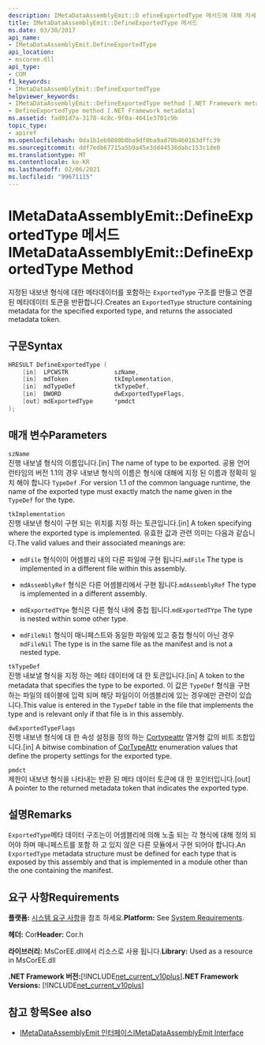 ```yaml
---
description: IMetaDataAssemblyEmit::D efineExportedType 메서드에 대해 자세히 알아보세요.
title: IMetaDataAssemblyEmit::DefineExportedType 메서드
ms.date: 03/30/2017
api_name:
- IMetaDataAssemblyEmit.DefineExportedType
api_location:
- mscoree.dll
api_type:
- COM
f1_keywords:
- IMetaDataAssemblyEmit::DefineExportedType
helpviewer_keywords:
- IMetaDataAssemblyEmit::DefineExportedType method [.NET Framework metadata]
- DefineExportedType method [.NET Framework metadata]
ms.assetid: fad01d7a-3178-4c8c-9f0a-4641e3701c9b
topic_type:
- apiref
ms.openlocfilehash: 0da1b1eb0880b0ba9df0ba9ad70b460163dffc39
ms.sourcegitcommit: ddf7edb67715a5b9a45e3dd44536dabc153c1de0
ms.translationtype: MT
ms.contentlocale: ko-KR
ms.lasthandoff: 02/06/2021
ms.locfileid: "99671115"
---
```

# <a name="imetadataassemblyemitdefineexportedtype-method"></a><span data-ttu-id="d262e-103">IMetaDataAssemblyEmit::DefineExportedType 메서드</span><span class="sxs-lookup"><span data-stu-id="d262e-103">IMetaDataAssemblyEmit::DefineExportedType Method</span></span>

<span data-ttu-id="d262e-104">지정된 내보낸 형식에 대한 메타데이터를 포함하는 `ExportedType` 구조를 만들고 연결된 메타데이터 토큰을 반환합니다.</span><span class="sxs-lookup"><span data-stu-id="d262e-104">Creates an `ExportedType` structure containing metadata for the specified exported type, and returns the associated metadata token.</span></span>  
  
## <a name="syntax"></a><span data-ttu-id="d262e-105">구문</span><span class="sxs-lookup"><span data-stu-id="d262e-105">Syntax</span></span>  
  
```cpp  
HRESULT DefineExportedType (  
    [in]  LPCWSTR             szName,  
    [in]  mdToken             tkImplementation,
    [in]  mdTypeDef           tkTypeDef,  
    [in]  DWORD               dwExportedTypeFlags,  
    [out] mdExportedType      *pmdct  
);  
```  
  
## <a name="parameters"></a><span data-ttu-id="d262e-106">매개 변수</span><span class="sxs-lookup"><span data-stu-id="d262e-106">Parameters</span></span>  

 `szName`  
 <span data-ttu-id="d262e-107">진행 내보낼 형식의 이름입니다.</span><span class="sxs-lookup"><span data-stu-id="d262e-107">[in] The name of type to be exported.</span></span> <span data-ttu-id="d262e-108">공용 언어 런타임의 버전 1.1의 경우 내보낸 형식의 이름은 형식에 대해에 지정 된 이름과 정확히 일치 해야 합니다 `TypeDef` .</span><span class="sxs-lookup"><span data-stu-id="d262e-108">For version 1.1 of the common language runtime, the name of the exported type must exactly match the name given in the `TypeDef` for the type.</span></span>  
  
 `tkImplementation`  
 <span data-ttu-id="d262e-109">진행 내보낸 형식이 구현 되는 위치를 지정 하는 토큰입니다.</span><span class="sxs-lookup"><span data-stu-id="d262e-109">[in] A token specifying where the exported type is implemented.</span></span> <span data-ttu-id="d262e-110">유효한 값과 관련 의미는 다음과 같습니다.</span><span class="sxs-lookup"><span data-stu-id="d262e-110">The valid values and their associated meanings are:</span></span>  
  
- <span data-ttu-id="d262e-111">`mdFile` 형식이이 어셈블리 내의 다른 파일에 구현 됩니다.</span><span class="sxs-lookup"><span data-stu-id="d262e-111">`mdFile` The type is implemented in a different file within this assembly.</span></span>  
  
- <span data-ttu-id="d262e-112">`mdAssemblyRef` 형식은 다른 어셈블리에서 구현 됩니다.</span><span class="sxs-lookup"><span data-stu-id="d262e-112">`mdAssemblyRef` The type is implemented in a different assembly.</span></span>  
  
- <span data-ttu-id="d262e-113">`mdExportedTYpe` 형식은 다른 형식 내에 중첩 됩니다.</span><span class="sxs-lookup"><span data-stu-id="d262e-113">`mdExportedTYpe` The type is nested within some other type.</span></span>  
  
- <span data-ttu-id="d262e-114">`mdFileNil` 형식이 매니페스트와 동일한 파일에 있고 중첩 형식이 아닌 경우</span><span class="sxs-lookup"><span data-stu-id="d262e-114">`mdFileNil` The type is in the same file as the manifest and is not a nested type.</span></span>  
  
 `tkTypeDef`  
 <span data-ttu-id="d262e-115">진행 내보낼 형식을 지정 하는 메타 데이터에 대 한 토큰입니다.</span><span class="sxs-lookup"><span data-stu-id="d262e-115">[in] A token to the metadata that specifies the type to be exported.</span></span> <span data-ttu-id="d262e-116">이 값은 `TypeDef` 형식을 구현 하는 파일의 테이블에 입력 되며 해당 파일이이 어셈블리에 있는 경우에만 관련이 있습니다.</span><span class="sxs-lookup"><span data-stu-id="d262e-116">This value is entered in the `TypeDef` table in the file that implements the type and is relevant only if that file is in this assembly.</span></span>  
  
 `dwExportedTypeFlags`  
 <span data-ttu-id="d262e-117">진행 내보낸 형식에 대 한 속성 설정을 정의 하는 [Cortypeattr](cortypeattr-enumeration.md) 열거형 값의 비트 조합입니다.</span><span class="sxs-lookup"><span data-stu-id="d262e-117">[in] A bitwise combination of [CorTypeAttr](cortypeattr-enumeration.md) enumeration values that define the property settings for the exported type.</span></span>  
  
 `pmdct`  
 <span data-ttu-id="d262e-118">제한이 내보낸 형식을 나타내는 반환 된 메타 데이터 토큰에 대 한 포인터입니다.</span><span class="sxs-lookup"><span data-stu-id="d262e-118">[out] A pointer to the returned metadata token that indicates the exported type.</span></span>  
  
## <a name="remarks"></a><span data-ttu-id="d262e-119">설명</span><span class="sxs-lookup"><span data-stu-id="d262e-119">Remarks</span></span>  

 <span data-ttu-id="d262e-120">`ExportedType`메타 데이터 구조는이 어셈블리에 의해 노출 되는 각 형식에 대해 정의 되어야 하며 매니페스트를 포함 하 고 있지 않은 다른 모듈에서 구현 되어야 합니다.</span><span class="sxs-lookup"><span data-stu-id="d262e-120">An `ExportedType` metadata structure must be defined for each type that is exposed by this assembly and that is implemented in a module other than the one containing the manifest.</span></span>  
  
## <a name="requirements"></a><span data-ttu-id="d262e-121">요구 사항</span><span class="sxs-lookup"><span data-stu-id="d262e-121">Requirements</span></span>  

 <span data-ttu-id="d262e-122">**플랫폼:** [시스템 요구 사항](../../get-started/system-requirements.md)을 참조 하세요.</span><span class="sxs-lookup"><span data-stu-id="d262e-122">**Platform:** See [System Requirements](../../get-started/system-requirements.md).</span></span>  
  
 <span data-ttu-id="d262e-123">**헤더:** Cor</span><span class="sxs-lookup"><span data-stu-id="d262e-123">**Header:** Cor.h</span></span>  
  
 <span data-ttu-id="d262e-124">**라이브러리:** MsCorEE.dll에서 리소스로 사용 됩니다.</span><span class="sxs-lookup"><span data-stu-id="d262e-124">**Library:** Used as a resource in MsCorEE.dll</span></span>  
  
 <span data-ttu-id="d262e-125">**.NET Framework 버전:**[!INCLUDE[net_current_v10plus](../../../../includes/net-current-v10plus-md.md)]</span><span class="sxs-lookup"><span data-stu-id="d262e-125">**.NET Framework Versions:** [!INCLUDE[net_current_v10plus](../../../../includes/net-current-v10plus-md.md)]</span></span>  
  
## <a name="see-also"></a><span data-ttu-id="d262e-126">참고 항목</span><span class="sxs-lookup"><span data-stu-id="d262e-126">See also</span></span>

- [<span data-ttu-id="d262e-127">IMetaDataAssemblyEmit 인터페이스</span><span class="sxs-lookup"><span data-stu-id="d262e-127">IMetaDataAssemblyEmit Interface</span></span>](imetadataassemblyemit-interface.md)
